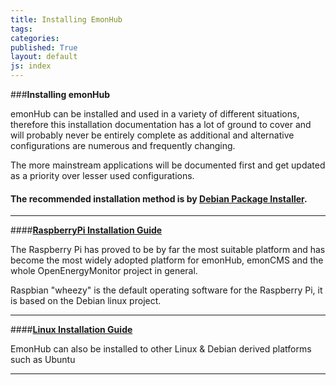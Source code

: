 ```yaml
---
title: Installing EmonHub
tags: 
categories: 
published: True
layout: default
js: index
---
```




###**Installing emonHub**

emonHub can be installed and used in a variety of different situations, therefore this installation documentation has a lot of ground to cover and will probably never be entirely complete as additional and alternative configurations are numerous and frequently changing.

The more mainstream applications will be documented first and get updated as a priority over lesser used configurations.

#### The recommended installation method is by [Debian Package Installer]({{site.page}}install/debian).

------------------------------

####**[RaspberryPi Installation Guide]({{site.page}}install/raspberrypi)**

The Raspberry Pi has proved to be by far the most suitable platform and has become the most widely adopted platform for emonHub, emonCMS and the whole OpenEnergyMonitor project in general. 

Raspbian "wheezy" is the default operating software for the Raspberry Pi, it is based on the Debian linux project.

-----------------------------------------

####**[Linux Installation Guide]({{site.page}}install/linux)**

EmonHub can also be installed to other Linux & Debian derived platforms such as Ubuntu

-------------------------------------------



